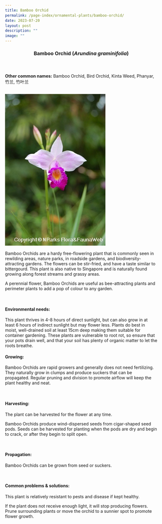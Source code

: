 ```yaml
---
title: Bamboo Orchid
permalink: /page-index/ornamental-plants/bamboo-orchid/
date: 2023-07-20
layout: post
description: ""
image: ""
---
```

<header> 
<h3>Bamboo Orchid (<em>Arundina graminifolia</em>)</h3> 
</header> 
 
<section> 
<p><strong>Other common names:</strong> Bamboo Orchid, Bird Orchid, Kinta Weed, Phanyar, 竹兰, 竹叶兰</p> 
<br> 
</section> 
 
<section> 
<img src="/images/Plants/bambooorchid_ffw.jpg"> 
 
<p>Bamboo Orchids are a hardy free-flowering plant that is commonly seen in rewilding areas, nature parks, in roadside gardens, and biodiversity-attracting gardens. The flowers can be stir-fried, and have a taste similar to bittergourd. This plant is also native to Singapore and is naturally found growing along forest streams and grassy areas.</p>
<p>A perennial flower, Bamboo Orchids are useful as bee-attracting plants and perimeter plants to add a pop of colour to any garden.</p> 
 <br> 
</section> 
 
<section> 
  <h4>Environmental needs:</h4> 
    	<p> This plant thrives in 4-8 hours of direct sunlight, but can also grow in at least 6 hours of indirect sunlight but may flower less. Plants do best in moist, well-drained soil at least 15cm deep making them suitable for container gardening. These plants are vulnerable to root rot, so ensure that your pots drain well, and that your soil has plenty of organic matter to let the roots breathe.</p><p> 

</p></section>

<section> 
  <h4>Growing:</h4> 
<p>Bamboo Orchids are rapid growers and generally does not need fertilizing. They naturally grow in clumps and produce suckers that can be propagated. Regular pruning and division to promote airflow will keep the plant healthy and neat.</p> 
<br> 
</section> 
 
<section> 
  <h4>Harvesting:</h4> 
<p>The plant can be harvested for the flower at any time.</p>
<p>Bamboo Orchids produce wind-dispersed seeds from cigar-shaped seed pods. Seeds can be harvested for planting when the pods are dry and begin to crack, or after they begin to split open.</p> 
<br> 
</section>

<section> 
  <h4>Propagation:</h4> 
<p>Bamboo Orchids can be grown from seed or suckers.</p> 
<br> 
</section> 
 
<section> 
  <h4>Common problems &amp; solutions:</h4> 
	<p>This plant is relatively resistant to pests and disease if kept healthy.</p>
<p>If the plant does not receive enough light, it will stop producing flowers. Prune surrounding plants or move the orchid to a sunnier spot to promote flower growth.</p>
<br> 
</section>